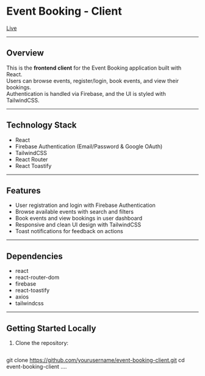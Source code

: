# Event Booking - Client

[Live](https://harmonious-gaufre-7b6922.netlify.app/)

---

## Overview

This is the **frontend client** for the Event Booking application built with React.  
Users can browse events, register/login, book events, and view their bookings.  
Authentication is handled via Firebase, and the UI is styled with TailwindCSS.

---



## Technology Stack

- React
- Firebase Authentication (Email/Password & Google OAuth)
- TailwindCSS
- React Router
- React Toastify

---

## Features

- User registration and login with Firebase Authentication
- Browse available events with search and filters
- Book events and view bookings in user dashboard
- Responsive and clean UI design with TailwindCSS
- Toast notifications for feedback on actions

---

## Dependencies

- react
- react-router-dom
- firebase
- react-toastify
- axios
- tailwindcss

---

## Getting Started Locally

1. Clone the repository:
   ```bash
git clone https://github.com/yourusername/event-booking-client.git
cd event-booking-client
 ....








